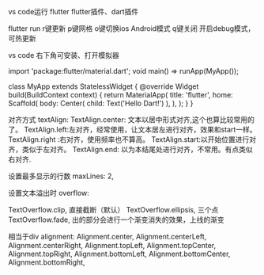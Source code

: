 vs code运行 flutter
flutter插件、dart插件

flutter run
r键更新
p键网格
o键切换ios Android模式
q键关闭
开启debug模式，可热更新

vs code 右下角可安装、打开模拟器

<!-- hello world -->
import 'package:flutter/material.dart';
  void main() => runApp(MyApp());

  class MyApp extends StatelessWidget {
    @override
    Widget build(BuildContext context) {
      return MaterialApp(
        title: 'flutter',
        home: Scaffold(
          body: Center(
            child: Text('Hello Dart!')
          ),
        ),
      );
    }
  }
  

<!-- Text组件 -->
对齐方式
textAlign: 
  TextAlign.center: 文本以居中形式对齐,这个也算比较常用的了。
  TextAlign.left:左对齐，经常使用，让文本居左进行对齐，效果和start一样。
  TextAlign.right :右对齐，使用频率也不算高。
  TextAlign.start:以开始位置进行对齐，类似于左对齐。
  TextAlign.end: 以为本结尾处进行对齐，不常用。有点类似右对齐.

设置最多显示的行数
maxLines: 2,

设置文本溢出时
overflow:

TextOverflow.clip, 直接截断（默认）
TextOverflow.ellipsis, 三个点
TextOverflow.fade, 出的部分会进行一个渐变消失的效果，上线的渐变


<!-- Container -->
相当于div
alignment:
Alignment.center,
Alignment.centerLeft,
Alignment.centerRight,
Alignment.topLeft,
Alignment.topCenter,
Alignment.topRight,
Alignment.bottomLeft,
Alignment.bottomCenter,
Alignment.bottomRight,
